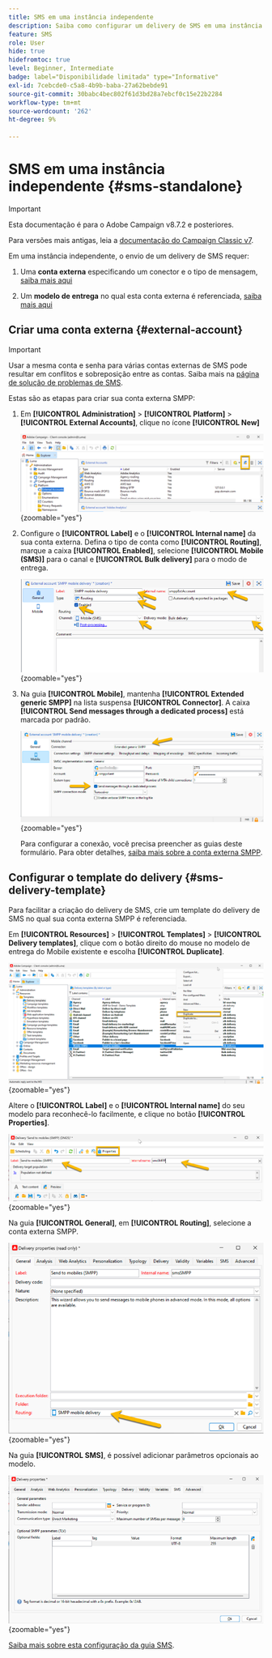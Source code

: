```yaml
---
title: SMS em uma instância independente
description: Saiba como configurar um delivery de SMS em uma instância independente
feature: SMS
role: User
hide: true
hidefromtoc: true
level: Beginner, Intermediate
badge: label="Disponibilidade limitada" type="Informative"
exl-id: 7cebcde0-c5a8-4b9b-baba-27a62bebde91
source-git-commit: 30babc4bec802f61d3bd28a7ebcf0c15e22b2284
workflow-type: tm+mt
source-wordcount: '262'
ht-degree: 9%

---
```


# SMS em uma instância independente {#sms-standalone}

>[!IMPORTANT]
>
>Esta documentação é para o Adobe Campaign v8.7.2 e posteriores.
>
>Para versões mais antigas, leia a [documentação do Campaign Classic v7](https://experienceleague.adobe.com/en/docs/campaign-classic/using/sending-messages/sending-messages-on-mobiles/sms-set-up/sms-set-up).

Em uma instância independente, o envio de um delivery de SMS requer:

1. Uma **conta externa** especificando um conector e o tipo de mensagem, [saiba mais aqui](#external-account)

1. Um **modelo de entrega** no qual esta conta externa é referenciada, [saiba mais aqui](#sms-delivery-template)

## Criar uma conta externa {#external-account}

>[!IMPORTANT]
>
>Usar a mesma conta e senha para várias contas externas de SMS pode resultar em conflitos e sobreposição entre as contas. Saiba mais na [página de solução de problemas de SMS](smpp-connection.md#sms-troubleshooting).

Estas são as etapas para criar sua conta externa SMPP:

1. Em **[!UICONTROL Administration]** > **[!UICONTROL Platform]** > **[!UICONTROL External Accounts]**, clique no ícone **[!UICONTROL New]**

   ![](assets/sms_extaccount.png){zoomable="yes"}

1. Configure o **[!UICONTROL Label]** e o **[!UICONTROL Internal name]** da sua conta externa. Defina o tipo de conta como **[!UICONTROL Routing]**, marque a caixa **[!UICONTROL Enabled]**, selecione **[!UICONTROL Mobile (SMS)]** para o canal e **[!UICONTROL Bulk delivery]** para o modo de entrega.

   ![](assets/sms_extaccount_new.png){zoomable="yes"}

1. Na guia **[!UICONTROL Mobile]**, mantenha **[!UICONTROL Extended generic SMPP]** na lista suspensa **[!UICONTROL Connector]**.
A caixa **[!UICONTROL Send messages through a dedicated process]** está marcada por padrão.

   ![](assets/sms_extaccount_connector.png){zoomable="yes"}

   Para configurar a conexão, você precisa preencher as guias deste formulário. Para obter detalhes, [saiba mais sobre a conta externa SMPP](smpp-external-account.md#smpp-connection-settings).


## Configurar o template do delivery {#sms-delivery-template}

Para facilitar a criação do delivery de SMS, crie um template do delivery de SMS no qual sua conta externa SMPP é referenciada.

Em **[!UICONTROL Resources]** > **[!UICONTROL Templates]** > **[!UICONTROL Delivery templates]**, clique com o botão direito do mouse no modelo de entrega do Mobile existente e escolha **[!UICONTROL Duplicate]**.

![](assets/sms_template_duplicate.png){zoomable="yes"}

Altere o **[!UICONTROL Label]** e o **[!UICONTROL Internal name]** do seu modelo para reconhecê-lo facilmente, e clique no botão **[!UICONTROL Properties]**.

![](assets/sms_template_name.png){zoomable="yes"}

Na guia **[!UICONTROL General]**, em **[!UICONTROL Routing]**, selecione a conta externa SMPP.

![](assets/sms_template_routing.png){zoomable="yes"}

Na guia **[!UICONTROL SMS]**, é possível adicionar parâmetros opcionais ao modelo.

![](assets/sms_template_properties.png){zoomable="yes"}

[Saiba mais sobre esta configuração da guia SMS](sms-delivery-settings.md).
